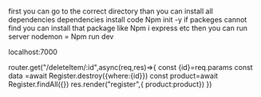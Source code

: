 # 
first you can go to the correct directory
 than you can  install all dependencies
dependencies install code Npm init -y
if packeges cannot find you can install that package
like Npm i express etc
then  you can run server 
 nodemon = Npm run dev

localhost:7000

  <!-- <form action="/deleteItem/<%=item.id%>" method="get"> -->
  router.get("/deleteItem/:id",async(req,res)=>{
  const {id}=req.params
  const data =await Register.destroy({where:{id}})
  const product=await Register.findAll({})
   res.render("register",{ product:product})
})